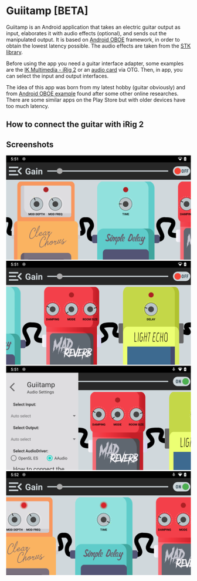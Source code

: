 # Guiitamp [BETA]

Guiitamp is an Android application that takes an electric guitar output as input, elaborates it with audio effects (optional), and sends out the manipulated output. It is based on [Android OBOE](https://github.com/google/oboe) framework, in order to obtain the lowest latency possible. The audio effects are taken from the [STK library](https://ccrma.stanford.edu/software/stk/). 

Before using the app you need a guitar interface adapter, some examples are the [IK Multimedia - iRig 2](https://www.ikmultimedia.com/products/irig2/) or an [audio card](https://www.amazon.it/gp/product/B01N905VOY/ref=as_li_tl?ie=UTF8&camp=3414&creative=21718&creativeASIN=B01N905VOY&linkCode=as2&tag=nachos07-21&linkId=428852c84811c06db53174f7fea5cebe) via OTG. Then, in app, you can select the input and output interfaces.

The idea of this app was born from my latest hobby (guitar obviously) and from [Android OBOE example](https://github.com/google/oboe/tree/main/samples/LiveEffect) found after some other online researches. There are some similar apps on the Play Store but with older devices have too much latency.



## How to connect the guitar with iRig 2



## Screenshots

![Screenshot-1](https://github.com/RaffaeleNachos/Guiitamp/blob/master/screenshot/Screenshot_1_Guiitamp.png)
![Screenshot-2](https://github.com/RaffaeleNachos/Guiitamp/blob/master/screenshot/Screenshot_2_Guiitamp.png)
![Screenshot-3](https://github.com/RaffaeleNachos/Guiitamp/blob/master/screenshot/Screenshot_3_Guiitamp.png)
![Screenshot-4](https://github.com/RaffaeleNachos/Guiitamp/blob/master/screenshot/Screenshot_4_Guiitamp.png)
